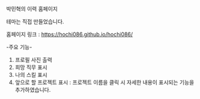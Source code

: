 박민혁의 이력 홈페이지

테마는 직접 만들었습니다.

홈페이지 링크 : https://hochi086.github.io/hochi086/

-주요 기능-
1. 프로필 사진 출력
2. 희망 직무 표시
3. 나의 스킬 표시
4. 앞으로 할 프로젝트 표시 : 프로젝트 이름을 클릭 시 자세한 내용이 표시되는 기능을 추가하였습니다.

<!--
**hochi086/hochi086** is a ✨ _special_ ✨ repository because its `README.md` (this file) appears on your GitHub profile.

Here are some ideas to get you started:

- 🔭 I’m currently working on ...
- 🌱 I’m currently learning ...
- 👯 I’m looking to collaborate on ...
- 🤔 I’m looking for help with ...
- 💬 Ask me about ...
- 📫 How to reach me: ...
- 😄 Pronouns: ...
- ⚡ Fun fact: ...
-->
